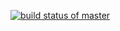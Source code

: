 [![build status of master](https://travis-ci.org/Ibrahim-Alqarni/SSW-567-Homework-04.svg?branch=HW05a_Mocking)](https://travis-ci.org/Ibrahim-Alqarni/SSW-567-Homework-04)
